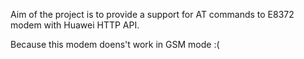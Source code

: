 



Aim of the project is to provide a support for AT commands to E8372 modem with Huawei HTTP API. 

Because this modem doens't work in GSM mode :( 
